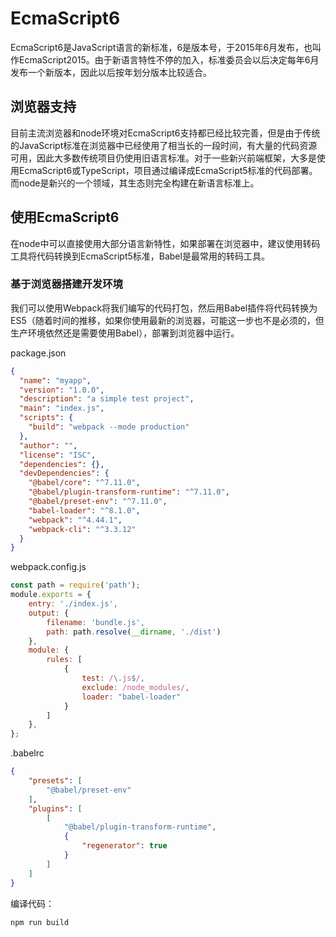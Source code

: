 # EcmaScript6

EcmaScript6是JavaScript语言的新标准，6是版本号，于2015年6月发布，也叫作EcmaScript2015。由于新语言特性不停的加入，标准委员会以后决定每年6月发布一个新版本，因此以后按年划分版本比较适合。

## 浏览器支持

目前主流浏览器和node环境对EcmaScript6支持都已经比较完善，但是由于传统的JavaScript标准在浏览器中已经使用了相当长的一段时间，有大量的代码资源可用，因此大多数传统项目仍使用旧语言标准。对于一些新兴前端框架，大多是使用EcmaScript6或TypeScript，项目通过编译成EcmaScript5标准的代码部署。而node是新兴的一个领域，其生态则完全构建在新语言标准上。

## 使用EcmaScript6

在node中可以直接使用大部分语言新特性，如果部署在浏览器中，建议使用转码工具将代码转换到EcmaScript5标准，Babel是最常用的转码工具。

### 基于浏览器搭建开发环境

我们可以使用Webpack将我们编写的代码打包，然后用Babel插件将代码转换为ES5（随着时间的推移，如果你使用最新的浏览器，可能这一步也不是必须的，但生产环境依然还是需要使用Babel），部署到浏览器中运行。

package.json
```json
{
  "name": "myapp",
  "version": "1.0.0",
  "description": "a simple test project",
  "main": "index.js",
  "scripts": {
    "build": "webpack --mode production"
  },
  "author": "",
  "license": "ISC",
  "dependencies": {},
  "devDependencies": {
    "@babel/core": "^7.11.0",
    "@babel/plugin-transform-runtime": "^7.11.0",
    "@babel/preset-env": "^7.11.0",
    "babel-loader": "^8.1.0",
    "webpack": "^4.44.1",
    "webpack-cli": "^3.3.12"
  }
}
```

webpack.config.js
```javascript
const path = require('path');
module.exports = {
    entry: './index.js',
    output: {
        filename: 'bundle.js',
        path: path.resolve(__dirname, './dist')
    },
    module: {
        rules: [
            {
                test: /\.js$/,
                exclude: /node_modules/,
                loader: "babel-loader"
            }
        ]
    },
};
```

.babelrc
```json
{
    "presets": [
        "@babel/preset-env"
    ],
    "plugins": [
        [
            "@babel/plugin-transform-runtime",
            {
                "regenerator": true
            }
        ]
    ]
}
```

编译代码：
```
npm run build
```

